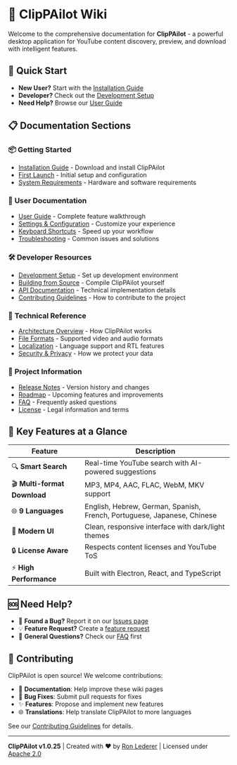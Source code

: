 # 🎥 ClipPAilot Wiki

Welcome to the comprehensive documentation for **ClipPAilot** - a powerful desktop application for YouTube content discovery, preview, and download with intelligent features.

## 🚀 Quick Start

- **New User?** Start with the [Installation Guide](Installation-Guide)
- **Developer?** Check out the [Development Setup](Development-Setup)
- **Need Help?** Browse our [User Guide](User-Guide)

## 📋 Documentation Sections

### 📦 **Getting Started**
- [Installation Guide](Installation-Guide) - Download and install ClipPAilot
- [First Launch](First-Launch) - Initial setup and configuration
- [System Requirements](System-Requirements) - Hardware and software requirements

### 👥 **User Documentation**
- [User Guide](User-Guide) - Complete feature walkthrough
- [Settings & Configuration](Settings-Configuration) - Customize your experience
- [Keyboard Shortcuts](Keyboard-Shortcuts) - Speed up your workflow
- [Troubleshooting](Troubleshooting) - Common issues and solutions

### 🛠️ **Developer Resources**
- [Development Setup](Development-Setup) - Set up development environment
- [Building from Source](Building-from-Source) - Compile ClipPAilot yourself
- [API Documentation](API-Documentation) - Technical implementation details
- [Contributing Guidelines](Contributing-Guidelines) - How to contribute to the project

### 🔧 **Technical Reference**
- [Architecture Overview](Architecture-Overview) - How ClipPAilot works
- [File Formats](File-Formats) - Supported video and audio formats
- [Localization](Localization) - Language support and RTL features
- [Security & Privacy](Security-Privacy) - How we protect your data

### 📝 **Project Information**
- [Release Notes](Release-Notes) - Version history and changes
- [Roadmap](Roadmap) - Upcoming features and improvements
- [FAQ](FAQ) - Frequently asked questions
- [License](License) - Legal information and terms

## 🌟 **Key Features at a Glance**

| Feature | Description |
|---------|-------------|
| 🔍 **Smart Search** | Real-time YouTube search with AI-powered suggestions |
| 🎬 **Multi-format Download** | MP3, MP4, AAC, FLAC, WebM, MKV support |
| 🌐 **9 Languages** | English, Hebrew, German, Spanish, French, Portuguese, Japanese, Chinese |
| 📱 **Modern UI** | Clean, responsive interface with dark/light themes |
| 🔒 **License Aware** | Respects content licenses and YouTube ToS |
| ⚡ **High Performance** | Built with Electron, React, and TypeScript |

## 🆘 **Need Help?**

- 🐛 **Found a Bug?** Report it on our [Issues page](https://github.com/ronled86/ClipPAilot/issues)
- 💡 **Feature Request?** Create a [feature request](https://github.com/ronled86/ClipPAilot/issues/new?template=feature_request.md)
- 📧 **General Questions?** Check our [FAQ](FAQ) first

## 🤝 **Contributing**

ClipPAilot is open source! We welcome contributions:

- 📖 **Documentation**: Help improve these wiki pages
- 🐛 **Bug Fixes**: Submit pull requests for fixes
- ✨ **Features**: Propose and implement new features
- 🌐 **Translations**: Help translate ClipPAilot to more languages

See our [Contributing Guidelines](Contributing-Guidelines) for details.

---

**ClipPAilot v1.0.25** | Created with ❤️ by [Ron Lederer](https://github.com/ronled86) | Licensed under [Apache 2.0](License)
